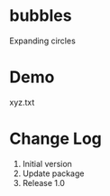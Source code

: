 # bubbles
Expanding circles
# Demo
xyz.txt
# Change Log
1. Initial version
2. Update package
3. Release 1.0
